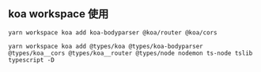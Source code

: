 ## koa workspace 使用

```
yarn workspace koa add koa-bodyparser @koa/router @koa/cors
```

```
yarn workspace koa add @types/koa @types/koa-bodyparser @types/koa__cors @types/koa__router @types/node nodemon ts-node tslib typescript -D
```
